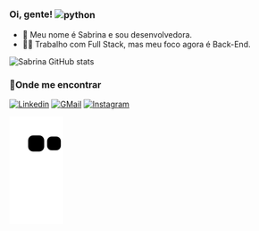 ### Oi, gente!   <img alt="python" width=20 src="https://raw.githubusercontent.com/MartinHeinz/MartinHeinz/master/wave.gif" align="center">
 - 🦁 Meu nome é Sabrina e sou desenvolvedora.
 - 👨‍💻 Trabalho com Full Stack, mas meu foco agora é Back-End. 

![Sabrina GitHub stats](https://github-readme-stats.vercel.app/api?username=sabrinatopel&show_icons=true&theme=synthwave)

### 📧Onde me encontrar
[![Linkedin](https://img.shields.io/badge/LinkedIn-0077B5?style=for-the-badge&logo=linkedin&logoColor=white)](https://www.linkedin.com/in/sabrina-topel) [![GMail](https://img.shields.io/badge/Gmail-D14836?style=for-the-badge&logo=gmail&logoColor=white)](mailto:sabrina.f.topel@gmail.com) [![Instagram](https://img.shields.io/badge/Instagram-E4405F?style=for-the-badge&logo=instagram&logoColor=white)](https://www.instagram.com/sabrina.topel)  

![Snake animation](https://github.com/sabrinatopel/sabrinatopel/blob/output/github-contribution-grid-snake.svg#gh-dark-mode-only)
  
